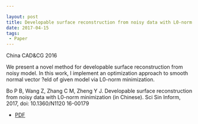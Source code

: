 ```yaml
---

layout: post
title: Developable surface reconstruction from noisy data with L0-norm minimization
date: 2017-04-15
tags:
 - Paper
---
```

China CAD&CG 2016 

We present a novel method for developable surface reconstruction from noisy model. In this work, I implement an optimization approach to smooth normal vector ?eld of given model via L0-norm minimization. 

Bo P B, Wang Z, Zhang C M, Zheng Y J. Developable surface reconstruction from noisy data with L0-norm minimization (in Chinese). Sci Sin Inform, 2017, doi: 10.1360/N1120 16-00179


* [PDF](https://paulyzheng.github.io/paper/2017-01.pdf)
